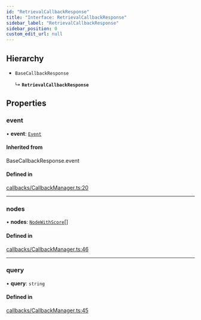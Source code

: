 ```yaml
---
id: "RetrievalCallbackResponse"
title: "Interface: RetrievalCallbackResponse"
sidebar_label: "RetrievalCallbackResponse"
sidebar_position: 0
custom_edit_url: null
---
```


## Hierarchy

- `BaseCallbackResponse`

  ↳ **`RetrievalCallbackResponse`**

## Properties

### event

• **event**: [`Event`](Event.md)

#### Inherited from

BaseCallbackResponse.event

#### Defined in

[callbacks/CallbackManager.ts:20](https://github.com/run-llama/LlamaIndexTS/blob/dc91f5f/packages/core/src/callbacks/CallbackManager.ts#L20)

___

### nodes

• **nodes**: [`NodeWithScore`](NodeWithScore.md)[]

#### Defined in

[callbacks/CallbackManager.ts:46](https://github.com/run-llama/LlamaIndexTS/blob/dc91f5f/packages/core/src/callbacks/CallbackManager.ts#L46)

___

### query

• **query**: `string`

#### Defined in

[callbacks/CallbackManager.ts:45](https://github.com/run-llama/LlamaIndexTS/blob/dc91f5f/packages/core/src/callbacks/CallbackManager.ts#L45)
